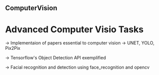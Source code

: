 ## ComputerVision

# Advanced Computer Visio Tasks

-> Implementaion of papers essential to computer vision
      -> UNET, YOLO, Pix2Pix
      
-> Tensorflow's Object Detection API exemplified

-> Facial recognition and detection using face_recognition and opencv
